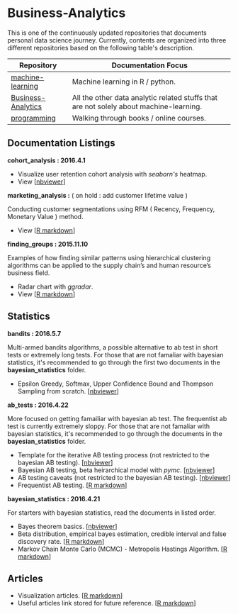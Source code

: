 # Business-Analytics

This is one of the continuously updated repositories that documents personal data science journey. Currently, contents are organized into three different repositories based on the following table's description.

| Repository | Documentation Focus |
| ---------- | ----------- |
| [machine-learning](https://github.com/ethen8181/machine-learning) | Machine learning in R / python. |
| [Business-Analytics](https://github.com/ethen8181/Business-Analytics) | All the other data analytic related stuffs that are not solely about machine-learning. |
| [programming](https://github.com/ethen8181/programming) | Walking through books / online courses. |


## Documentation Listings

**cohort_analysis : 2016.4.1**

- Visualize user retention cohort analysis with *seaborn's* heatmap.
- View [[nbviewer](http://nbviewer.jupyter.org/github/ethen8181/Business-Analytics/blob/master/cohort_analysis/cohort_analysis.ipynb)]


**marketing_analysis :**  ( on hold : add customer lifetime value )

Conducting customer segmentations using RFM ( Recency, Frequency, Monetary Value ) method.

- View [[R markdown](http://ethen8181.github.io/Business-Analytics/marketing_analysis/marketing_analysis.html)]


**finding_groups : 2015.11.10** 

Examples of how finding similar patterns using hierarchical clustering algorithms can be applied to the supply chain’s and human resource’s business field.

- Radar chart with *ggradar*.
- View [[R markdown](http://ethen8181.github.io/Business-Analytics/finding_groups/finding_groups.html)]


## Statistics

**bandits : 2016.5.7**

Multi-armed bandits algorithms, a possible alternative to ab test in short tests or extremely long tests. For those that are not famaliar with bayesian statistics, it's recommended to go through the first two documents in the **bayesian_statistics** folder.

- Epsilon Greedy, Softmax, Upper Confidence Bound and Thompson Sampling from scratch. [[nbviewer](http://nbviewer.jupyter.org/github/ethen8181/Business-Analytics/blob/master/bandits/bandits.ipynb)]


**ab_tests : 2016.4.22**

More focused on getting famailiar with bayesian ab test. The frequentist ab test is currently extremely sloppy. For those that are not famaliar with bayesian statistics, it's recommended to go through the documents in the **bayesian_statistics** folder.

- Template for the iterative AB testing process (not restricted to the bayesian AB testing). [[nbviewer](http://nbviewer.jupyter.org/github/ethen8181/Business-Analytics/blob/master/ab_tests/template.ipynb)]
- Bayesian AB testing, beta heirarchical model with *pymc*. [[nbviewer](http://nbviewer.jupyter.org/github/ethen8181/Business-Analytics/blob/master/ab_tests/bayesian_ab_test.ipynb)]
- AB testing caveats (not restricted to the bayesian AB testing). [[nbviewer](http://nbviewer.jupyter.org/github/ethen8181/Business-Analytics/blob/master/ab_tests/ab_test_caveats.ipynb)]
- Frequentist AB testing. [[R markdown](http://ethen8181.github.io/Business-Analytics/ab_tests/frequentist_ab_test.html)]


**bayesian_statistics : 2016.4.21**

For starters with bayesian statistics, read the documents in listed order.

- Bayes theorem basics. [[nbviewer](http://nbviewer.jupyter.org/github/ethen8181/Business-Analytics/blob/master/bayesian_statistics/bayes_basics.ipynb)]
- Beta distribution, empirical bayes estimation, credible interval and false discovery rate. [[R markdown](http://ethen8181.github.io/Business-Analytics/bayesian_statistics/bayes/bayes.html)]
- Markov Chain Monte Carlo (MCMC) - Metropolis Hastings Algorithm. [[R markdown](http://ethen8181.github.io/Business-Analytics/bayesian_statistics/MCMC/MCMC.html)]


## Articles

- Visualization articles. [[R markdown](http://ethen8181.github.io/Business-Analytics/visualization/visualization.html)]
- Useful articles link stored for future reference. [[R markdown](http://ethen8181.github.io/Business-Analytics/articles/articles.html)]

